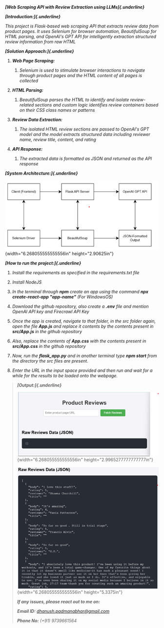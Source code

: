 ***[Web Scraping API with Review Extraction using LLMs]{.underline}***

***[Introduction:]{.underline}***

*This project is Flask-based web scraping API that extracts review data
from product pages. It uses Selenium for browser automation,
BeautifulSoup for HTML parsing, and OpenAI's GPT API for intelligently
extraction structured review information from raw HTML*

***[Solution Approach:]{.underline}***

1.  ***Web Page Scraping:***

    1.  *Selenium is used to stimulate browser interactions to navigate
        through product pages and the HTML content of all pages is
        collected*

2.  ***HTML Parsing:***

    1.  *BeautifulSoup parses the HTML to identify and isolate
        review-related sections and custom logic identifies review
        containers based on their CSS class names or patterns*

3.  ***Review Data Extraction:***

    1.  *The isolated HTML review sections are passed to OpenAI's GPT
        model and the model extracts structured data including reviewer
        name, review title, content, and rating*

4.  ***API Response:***

    1.  *The extracted data is formatted as JSON and returned as the API
        response*

***[System Architecture:]{.underline}***

![](media/image1.png){width="6.268055555555556in" height="2.90625in"}

***[How to run the project:]{.underline}***

1.  *Install the requirements as specified in the requirements.txt file*

2.  *Install NodeJS*

3.  *In the terminal through **npm** create an app using the command
    **npx create-react-app "app-name"** (For WindowsOS)*

4.  *Download the github repository, also create a **.env** file and
    mention OpenAI API key and Firecrawl API Key*

5.  *Once the app is created, navigate to that folder, in the src folder
    again, open the file **App.js** and replace it contents by the
    contents present in **src/App.js** in the github repository*

6.  *Also, replace the contents of **App.css** with the contents present
    in **src/App.css** in the github repository*

7.  *Now, run the **flask_app.py** and in another terminal type **npm
    start** from the directory the src files are present.*

8.  *Enter the URL in the input space provided and then run and wait for
    a while for the results to be loaded onto the webpage.*

> ***[Output:]{.underline}***
>
> ![](media/image2.png){width="6.268055555555556in"
> height="2.9965277777777777in"}
>
> ![](media/image3.png){width="6.268055555555556in" height="5.3375in"}
>
> ***If any issues, please react out to me on:***
>
> ***Email ID:** <dhanush.padmanabhar@gmail.com>*
>
> ***Phone No:*** *(+91) 9739661564*
